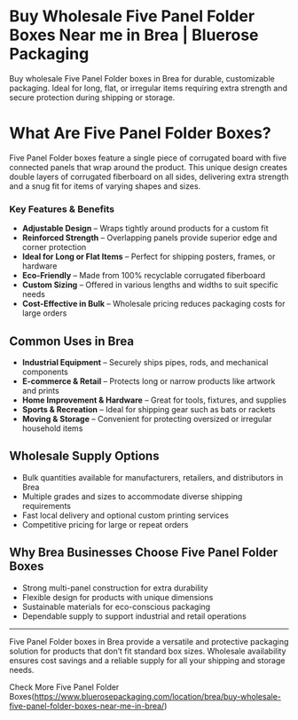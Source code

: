 # Buy Wholesale Five Panel Folder Boxes Near me in Brea | Bluerose Packaging

Buy wholesale Five Panel Folder boxes in Brea for durable, customizable packaging. Ideal for long, flat, or irregular items requiring extra strength and secure protection during shipping or storage.

# What Are Five Panel Folder Boxes?

Five Panel Folder boxes feature a single piece of corrugated board with five connected panels that wrap around the product. This unique design creates double layers of corrugated fiberboard on all sides, delivering extra strength and a snug fit for items of varying shapes and sizes.

### Key Features & Benefits

- **Adjustable Design** – Wraps tightly around products for a custom fit  
- **Reinforced Strength** – Overlapping panels provide superior edge and corner protection  
- **Ideal for Long or Flat Items** – Perfect for shipping posters, frames, or hardware  
- **Eco-Friendly** – Made from 100% recyclable corrugated fiberboard  
- **Custom Sizing** – Offered in various lengths and widths to suit specific needs  
- **Cost-Effective in Bulk** – Wholesale pricing reduces packaging costs for large orders  

## Common Uses in Brea

- **Industrial Equipment** – Securely ships pipes, rods, and mechanical components  
- **E-commerce & Retail** – Protects long or narrow products like artwork and prints  
- **Home Improvement & Hardware** – Great for tools, fixtures, and supplies  
- **Sports & Recreation** – Ideal for shipping gear such as bats or rackets  
- **Moving & Storage** – Convenient for protecting oversized or irregular household items  

## Wholesale Supply Options

- Bulk quantities available for manufacturers, retailers, and distributors in Brea  
- Multiple grades and sizes to accommodate diverse shipping requirements  
- Fast local delivery and optional custom printing services  
- Competitive pricing for large or repeat orders  

## Why Brea Businesses Choose Five Panel Folder Boxes

- Strong multi-panel construction for extra durability  
- Flexible design for products with unique dimensions  
- Sustainable materials for eco-conscious packaging  
- Dependable supply to support industrial and retail operations  

---

Five Panel Folder boxes in Brea provide a versatile and protective packaging solution for products that don’t fit standard box sizes. Wholesale availability ensures cost savings and a reliable supply for all your shipping and storage needs.


Check More Five Panel Folder Boxes(https://www.bluerosepackaging.com/location/brea/buy-wholesale-five-panel-folder-boxes-near-me-in-brea/)
